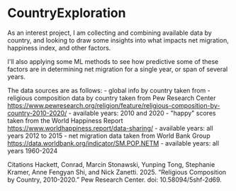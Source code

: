 # CountryExploration
As an interest project, I am collecting and combining available data by country, and looking to draw some insights into what impacts net migration, happiness index, and other factors.

I'll also applying some ML methods to see how predictive some of these factors are in determining net migration for a single year, or span of several years.

The data sources are as follows:
    - global info by country taken from 
    - religious composition data by country taken from Pew Research Center
    https://www.pewresearch.org/religion/feature/religious-composition-by-country-2010-2020/
        - available years: 2010 and 2020
    - "happy" scores taken from the World Happiness Report
    https://www.worldhappiness.report/data-sharing/
        - available years: all years 2012 to 2015
    - net migration data taken from World Bank Group
    https://data.worldbank.org/indicator/SM.POP.NETM
        - available years: all years 1960-2024


Citations
Hackett, Conrad, Marcin Stonawski, Yunping Tong, Stephanie Kramer, Anne Fengyan Shi, and Nick Zanetti. 2025. “Religious Composition by Country, 2010-2020.” Pew Research Center. doi: 10.58094/5shf-2d69.